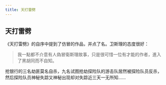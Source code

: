 ```yaml
---
title: 天打雷劈
---
```


## 天打雷劈

《天打雷劈》的自序中提到了仿冒的作品，并点了名。卫斯理的态度很好：

>我一點都不介意有人偽冒衛斯理故事，只是很可惜一位有才能的作者，進入了黑胡同而不自知。

抢银行的三名劫匪莫名自杀，九名试图抢劫探险队的游击队居然被探险队员反杀，然后探险队员神秘失踪又神秘出现却对失踪近三天一无所知……